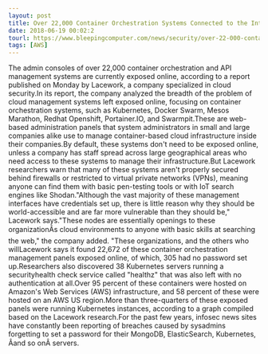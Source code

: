 ```yaml
---
layout: post
title: Over 22,000 Container Orchestration Systems Connected to the Internet
date: 2018-06-19 00:02:2
tourl: https://www.bleepingcomputer.com/news/security/over-22-000-container-orchestration-systems-connected-to-the-internet/
tags: [AWS]
---
```

The admin consoles of over 22,000 container orchestration and API management systems are currently exposed online, according to a report published on Monday by Lacework, a company specialized in cloud security.In its report, the company analyzed the breadth of the problem of cloud management systems left exposed online, focusing on container orchestration systems, such as Kubernetes, Docker Swarm, Mesos Marathon, Redhat Openshift, Portainer.IO, and Swarmpit.These are web-based administration panels that system administrators in small and large companies alike use to manage container-based cloud infrastructure inside their companies.By default, these systems don't need to be exposed online, unless a company has staff spread across large geographical areas who need access to these systems to manage their infrastructure.But Lacework researchers warn that many of these systems aren't properly secured behind firewalls or restricted to virtual private networks (VPNs), meaning anyone can find them with basic pen-testing tools or with IoT search engines like Shodan."Although the vast majority of these management interfaces have credentials set up, there is little reason why they should be world-accessible and are far more vulnerable than they should be," Lacework says."These nodes are essentially openings to these organizationÂs cloud environments to anyone with basic skills at searching the web," the company added. "These organizations, and the others who willLacework says it found 22,672 of these container orchestration management panels exposed online, of which, 305 had no password set up.Researchers also discovered 38 Kubernetes servers running a securityhealth check service called "healthz" that was also left with no authentication at all.Over 95 percent of these containers were hosted on Amazon's Web Services (AWS) infrastructure, and 58 percent of these were hosted on an AWS US region.More than three-quarters of these exposed panels were running Kubernetes instances, according to a graph compiled based on the Lacework research.For the past few years, infosec news sites have constantly been reporting of breaches caused by sysadmins forgetting to set a password for their MongoDB, ElasticSearch, Kubernetes, Âand so onÂ servers.